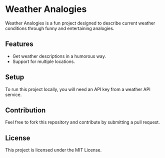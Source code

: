# Weather Analogies

Weather Analogies is a fun project designed to describe current weather conditions through funny and entertaining analogies.

## Features
- Get weather descriptions in a humorous way.
- Support for multiple locations.

## Setup
To run this project locally, you will need an API key from a weather API service.

## Contribution
Feel free to fork this repository and contribute by submitting a pull request.

## License
This project is licensed under the MIT License.